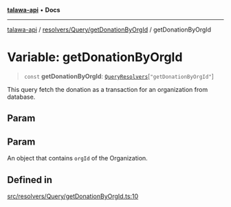 [**talawa-api**](../../../../README.md) • **Docs**

***

[talawa-api](../../../../modules.md) / [resolvers/Query/getDonationByOrgId](../README.md) / getDonationByOrgId

# Variable: getDonationByOrgId

> `const` **getDonationByOrgId**: [`QueryResolvers`](../../../../types/generatedGraphQLTypes/type-aliases/QueryResolvers.md)\[`"getDonationByOrgId"`\]

This query fetch the donation as a transaction for an organization from database.

## Param

## Param

An object that contains `orgId` of the Organization.

## Defined in

[src/resolvers/Query/getDonationByOrgId.ts:10](https://github.com/PalisadoesFoundation/talawa-api/blob/3bacbf38707ebd3e3e5f1bc5b4cc7aa3b2adc169/src/resolvers/Query/getDonationByOrgId.ts#L10)
